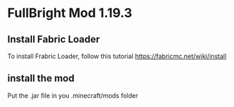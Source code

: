 # FullBright Mod 1.19.3

## Install Fabric Loader

To install Frabric Loader, follow this tutorial https://fabricmc.net/wiki/install

## install the mod

Put the .jar file in you .minecraft/mods folder




